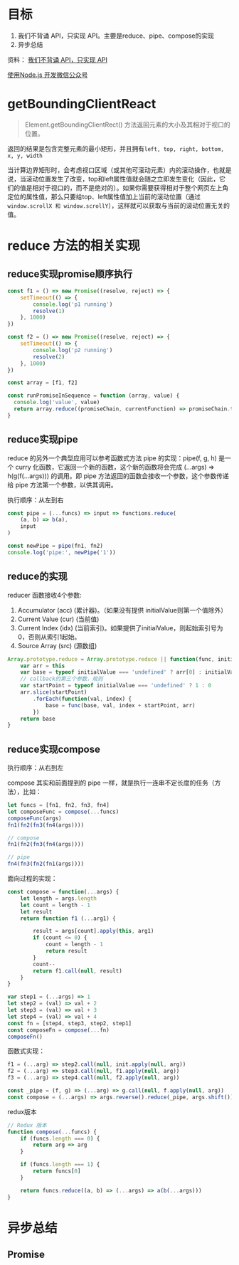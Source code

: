 # 目标
1. 我们不背诵 API，只实现 API。主要是reduce、pipe、compose的实现
2. 异步总结

资料：
[我们不背诵 API，只实现 API](https://gitbook.cn/gitchat/column/5c91c813968b1d64b1e08fde/topic/5c99c8d6ccb24267c1d01dab)

[使用Node.js 开发微信公众号](https://github.com/SilenceHVK/wechatByNode)

# getBoundingClientReact
> Element.getBoundingClientRect() 方法返回元素的大小及其相对于视口的位置。

返回的结果是包含完整元素的最小矩形，并且拥有`left, top, right, bottom, x, y, width`

当计算边界矩形时，会考虑视口区域（或其他可滚动元素）内的滚动操作，也就是说，当滚动位置发生了改变，top和left属性值就会随之立即发生变化（因此，它们的值是相对于视口的，而不是绝对的）。如果你需要获得相对于整个网页左上角定位的属性值，那么只要给top、left属性值加上当前的滚动位置（通过` window.scrollX 和 window.scrollY`），这样就可以获取与当前的滚动位置无关的值。

# reduce 方法的相关实现

## reduce实现promise顺序执行
```javascript
const f1 = () => new Promise((resolve, reject) => {
    setTimeout(() => {
        console.log('p1 running')
        resolve(1)
    }, 1000)
})

const f2 = () => new Promise((resolve, reject) => {
    setTimeout(() => {
        console.log('p2 running')
        resolve(2)
    }, 1000)
})

const array = [f1, f2]

const runPromiseInSequence = function (array, value) {
  console.log('value', value)
  return array.reduce((promiseChain, currentFunction) => promiseChain.then(currentFunction), Promise.resolve())
}
```

## reduce实现pipe

reduce 的另外一个典型应用可以参考函数式方法 pipe 的实现：pipe(f, g, h) 是一个 curry 化函数，它返回一个新的函数，这个新的函数将会完成 (...args) => h(g(f(...args))) 的调用。即 pipe 方法返回的函数会接收一个参数，这个参数传递给 pipe 方法第一个参数，以供其调用。

执行顺序：从左到右
```javascript
const pipe = (...funcs) => input => functions.reduce(
    (a, b) => b(a),
    input
)

const newPipe = pipe(fn1, fn2)
console.log('pipe:', newPipe('1'))
```
## reduce的实现
reducer 函数接收4个参数:

1. Accumulator (acc) (累计器)。（如果没有提供 initialValue则第一个值除外）
2. Current Value (cur) (当前值)
3. Current Index (idx) (当前索引)。如果提供了initialValue，则起始索引号为0，否则从索引1起始。
4. Source Array (src) (源数组)


```javascript
Array.prototype.reduce = Array.prototype.reduce || function(func, initialValue) {
    var arr = this
    var base = typeof initialValue === 'undefined' ? arr[0] : initialValue
    // callback的第三个参数，规则
    var startPoint = typeof initialValue === 'undefined' ? 1 : 0
    arr.slice(startPoint)
        .forEach(function(val, index) {
            base = func(base, val, index + startPoint, arr)
        })
    return base
}

```

## reduce实现compose

执行顺序：从右到左

compose 其实和前面提到的 pipe 一样，就是执行一连串不定长度的任务（方法），比如：

```javascript
let funcs = [fn1, fn2, fn3, fn4]
let composeFunc = compose(...funcs)
composeFunc(args)
fn1(fn2(fn3(fn4(args))))

// compose
fn1(fn2(fn3(fn4(args))))

// pipe
fn4(fn3(fn2(fn1(args))))
```

面向过程的实现：
```javascript
const compose = function(...args) {
    let length = args.length
    let count = length - 1
    let result
    return function f1 (...arg1) {

        result = args[count].apply(this, arg1)
        if (count <= 0) {
            count = length - 1
            return result
        }
        count--
        return f1.call(null, result)
    }
}

var step1 = (...args) => 1
let step2 = (val) => val + 2
let step3 = (val) => val + 3
let step4 = (val) => val + 4
const fn = [step4, step3, step2, step1]
const composeFn = compose(...fn)
composeFn()
```

函数式实现：

```javascript
f1 = (...arg) => step2.call(null, init.apply(null, arg))
f2 = (...arg) => step3.call(null, f1.apply(null, arg))
f3 = (...arg) => step4.call(null, f2.apply(null, arg))

const _pipe = (f, g) => (...arg) => g.call(null, f.apply(null, arg))
const compose = (...args) => args.reverse().reduce(_pipe, args.shift())
```

redux版本

```javascript
// Redux 版本
function compose(...funcs) {
    if (funcs.length === 0) {
        return arg => arg
    }

    if (funcs.length === 1) {
        return funcs[0]
    }

    return funcs.reduce((a, b) => (...args) => a(b(...args)))
}
```

# 异步总结

## Promise

